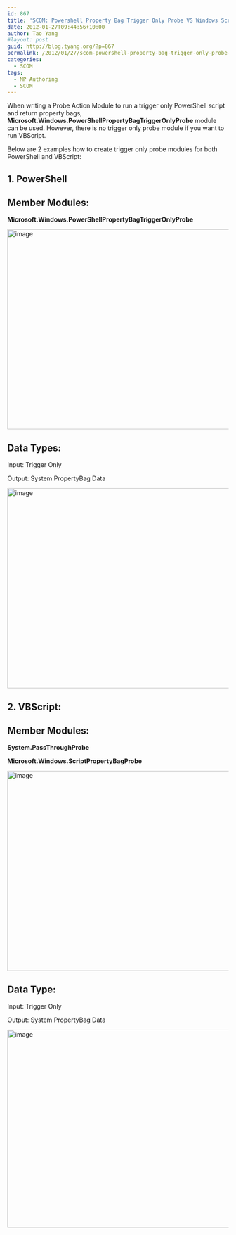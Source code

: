```yaml
---
id: 867
title: 'SCOM: Powershell Property Bag Trigger Only Probe VS Windows Script Property Bag Probe'
date: 2012-01-27T09:44:56+10:00
author: Tao Yang
#layout: post
guid: http://blog.tyang.org/?p=867
permalink: /2012/01/27/scom-powershell-property-bag-trigger-only-probe-vs-windows-script-property-bag-probe/
categories:
  - SCOM
tags:
  - MP Authoring
  - SCOM
---
```

When writing a Probe Action Module to run a trigger only PowerShell script and return property bags, <strong>Microsoft.Windows.PowerShellPropertyBagTriggerOnlyProbe</strong> module can be used. However, there is no trigger only probe module if you want to run VBScript.

Below are 2 examples how to create trigger only probe modules for both PowerShell and VBScript:
<h2><span style="font-weight: bold;">1. PowerShell</span></h2>

## Member Modules:

<strong>Microsoft.Windows.PowerShellPropertyBagTriggerOnlyProbe</strong>

<a href="http://blog.tyang.org/wp-content/uploads/2012/01/image27.png"><img style="background-image: none; padding-left: 0px; padding-right: 0px; display: inline; padding-top: 0px; border: 0px;" title="image" src="http://blog.tyang.org/wp-content/uploads/2012/01/image_thumb27.png" alt="image" width="580" height="455" border="0" /></a>

## Data Types:

Input: Trigger Only

Output: System.PropertyBag Data

<a href="http://blog.tyang.org/wp-content/uploads/2012/01/image28.png"><img style="background-image: none; padding-left: 0px; padding-right: 0px; display: inline; padding-top: 0px; border: 0px;" title="image" src="http://blog.tyang.org/wp-content/uploads/2012/01/image_thumb28.png" alt="image" width="580" height="455" border="0" /></a>
<h2><span style="font-weight: bold;">2. VBScript:</span></h2>

## Member Modules:

<strong>System.PassThroughProbe</strong>

<strong>Microsoft.Windows.ScriptPropertyBagProbe</strong>

<a href="http://blog.tyang.org/wp-content/uploads/2012/01/image29.png"><img style="background-image: none; padding-left: 0px; padding-right: 0px; display: inline; padding-top: 0px; border: 0px;" title="image" src="http://blog.tyang.org/wp-content/uploads/2012/01/image_thumb29.png" alt="image" width="580" height="455" border="0" /></a>

## Data Type:

Input: Trigger Only

Output: System.PropertyBag Data

<a href="http://blog.tyang.org/wp-content/uploads/2012/01/image30.png"><img style="background-image: none; padding-left: 0px; padding-right: 0px; display: inline; padding-top: 0px; border: 0px;" title="image" src="http://blog.tyang.org/wp-content/uploads/2012/01/image_thumb30.png" alt="image" width="580" height="450" border="0" /></a>